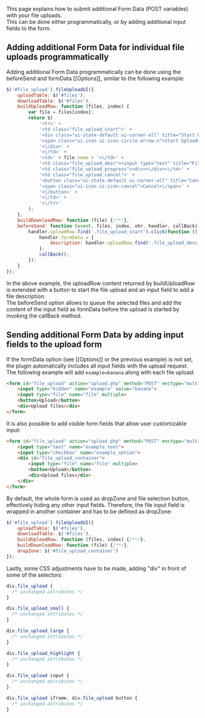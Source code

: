 This page explains how to submit additional Form Data (POST variables) with your file uploads.  
This can be done either programmatically, or by adding additional input fields to the form.

## Adding additional Form Data for individual file uploads programmatically
Adding additional Form Data programmatically can be done using the beforeSend and formData [[Options]], similar to the following example:
```js
$('#file_upload').fileUploadUI({
    uploadTable: $('#files'),
    downloadTable: $('#files'),
    buildUploadRow: function (files, index) {
        var file = files[index];
        return $(
            '<tr>' +
            '<td class="file_upload_start">' +
            '<div class="ui-state-default ui-corner-all" title="Start Upload">' +
            '<span class="ui-icon ui-icon-circle-arrow-n">Start Upload<\/span>' +
            '<\/div>' +
            '<\/td>' +
            '<td>' + file.name + '<\/td>' +
            '<td class="file_upload_desc"><input type="text" title="File description"><\/td>' +
            '<td class="file_upload_progress"><div><\/div><\/td>' +
            '<td class="file_upload_cancel">' +
            '<button class="ui-state-default ui-corner-all" title="Cancel">' +
            '<span class="ui-icon ui-icon-cancel">Cancel<\/span>' +
            '<\/button>' +
            '<\/td>' +
            '<\/tr>'
        );
    },
    buildDownloadRow: function (file) {/**/},
    beforeSend: function (event, files, index, xhr, handler, callBack) {
        handler.uploadRow.find('.file_upload_start').click(function () {
            handler.formData = {
                description: handler.uploadRow.find('.file_upload_desc input').val()
            };
            callBack();
        });
    }
});
```

In the above example, the uploadRow content returned by buildUploadRow is extended with a button to start the file upload and an input field to add a file description.  
The beforeSend option allows to queue the selected files and add the content of the input field as formData before the upload is started by invoking the callBack method.

## Sending additional Form Data by adding input fields to the upload form
If the formData option (see [[Options]] or the previous example) is not set, the plugin automatically includes all input fields with the upload request.  
The following example will add `example=banana` along with each file upload:
```html
<form id="file_upload" action="upload.php" method="POST" enctype="multipart/form-data">
    <input type="hidden" name="example" value="banana">
    <input type="file" name="file" multiple>
    <button>Upload</button>
    <div>Upload files</div>
</form>
```

It is also possible to add visible form fields that allow user customizable input:
```html
<form id="file_upload" action="upload.php" method="POST" enctype="multipart/form-data">
    <input type="text" name="example_text">
    <input type="checkbox" name="example_option">
    <div id="file_upload_container">
        <input type="file" name="file" multiple>
        <button>Upload</button>
        <div>Upload files</div>
    </div>
</form>
```

By default, the whole form is used as dropZone and file selection button, effectively hiding any other input fields.
Therefore, the file input field is wrapped in another container and has to be defined as dropZone:
```js
$('#file_upload').fileUploadUI({
    uploadTable: $('#files'),
    downloadTable: $('#files'),
    buildUploadRow: function (files, index) {/**/},
    buildDownloadRow: function (file) {/**/},
    dropZone: $('#file_upload_container')
});
```
Lastly, some CSS adjustments have to be made, adding "div" in front of some of the selectors:
```css
div.file_upload {
  /* unchanged attributes */
}

div.file_upload_small {
  /* unchanged attributes */
}

div.file_upload_large {
  /* unchanged attributes */
}

div.file_upload_highlight {
  /* unchanged attributes */
}

div.file_upload input {
  /* unchanged attributes */
}

div.file_upload iframe, div.file_upload button {
  /* unchanged attributes */
}
```